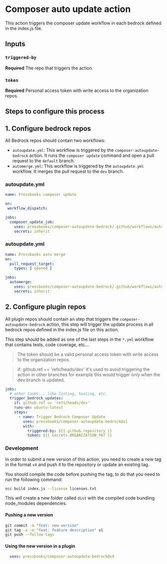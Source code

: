 # Composer auto update action

This action triggers the composer update workflow in each bedrock defined in the index.js file.

## Inputs

### `triggered-by`

**Required** The repo that triggers the action.

### `token`

**Required** Personal access token with write access to the organization repos.

## Steps to configure this process

## 1. Configure bedrock repos

All Bedrock repos should contain two workflows:

* `autoupdate.yml`: This workflow is triggered by the `composer-autoupdate-bedrock` action. It runs the `composer update` command and open a pull request to the `default` branch.
* `automerge.yml`: This workflow is triggered by the `autoupdate.yml` workflow. It merges the pull request to the `dev` branch.

### autoupdate.yml

```yaml
name: Pressbooks composer update

on:
 workflow_dispatch:

jobs:
  composer_update_job:
    uses: pressbooks/composer-autoupdate-bedrock/.github/workflows/auto-update.yml@v1
    secrets: inherit
```

### autoupdate.yml

```yaml
name: Pressbooks auto merge
on:
  pull_request_target:
    types: [ opened ]

jobs:
  automerge:
    uses: pressbooks/composer-autoupdate-bedrock/.github/workflows/auto-merge.yml@v1
    secrets: inherit
```

## 2. Configure plugin repos

All plugin repos should contain an step that triggers the `composer-autoupdate-bedrock` action, this step will trigger the update process in all bedrock repos defined in the index.js file on this action.

This step should be added as one of the last steps in the `*.yml` workflow that contains tests, code coverage, etc...

> The token should be a valid personal access token with write access to the organization repos.

> if: github.ref == 'refs/heads/dev' it's used to avoid triggering the action in other branches for example this would trigger only when the dev branch is updated.

```yaml
jobs:
  # other tasks... like linting, testing, etc.
  trigger_bedrock_updates:
    if: github.ref == 'refs/heads/dev'
    runs-on: ubuntu-latest
    steps:
      - name: Trigger Bedrock Composer Update
        uses: pressbooks/composer-autoupdate-bedrock@v1
        with:
          triggered-by: ${{ github.repository }}
          token: ${{ secrets.ORGANIZATION_PAT }}

```

### Development

In order to submit a new version of this action, you need to create a new tag in the format `vX` and push it to the repository or update an existing tag.

You should compile the code before pushing the tag, to do that you need to run the following command:

```bash
ncc build index.js --license licenses.txt
```

This will create a new folder called `dist` with the compiled code bundling node_modules dependencies.

#### Pushing a new version

```bash
git commit -m "feat: new version"
git tag -a -m "feat: feature description" v1
git push --follow-tags
```
#### Using the new version in a plugin

```yaml
  uses: pressbooks/composer-autoupdate-bedrock@vX    
```
